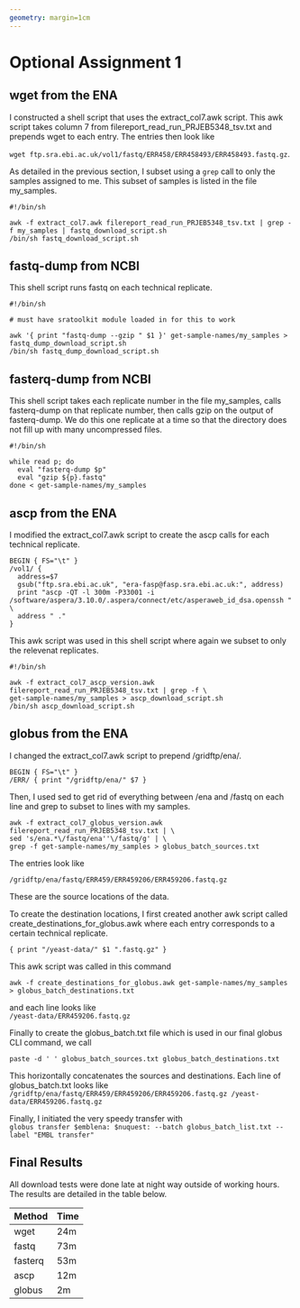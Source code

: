 ```yaml
---
geometry: margin=1cm
---
```


# Optional Assignment 1

## wget from the ENA

I constructed a shell script that uses the extract_col7.awk script. This awk script takes column 7 from
filereport_read_run_PRJEB5348_tsv.txt and prepends wget to each entry. The entries then look like  

`wget ftp.sra.ebi.ac.uk/vol1/fastq/ERR458/ERR458493/ERR458493.fastq.gz`.

As detailed in the previous section, I subset using a `grep` call to only the samples assigned to me. This subset of 
samples is listed in the file my_samples.

```
#!/bin/sh

awk -f extract_col7.awk filereport_read_run_PRJEB5348_tsv.txt | grep -f my_samples | fastq_download_script.sh
/bin/sh fastq_download_script.sh

```

## fastq-dump from NCBI

This shell script runs fastq on each technical replicate.

```
#!/bin/sh

# must have sratoolkit module loaded in for this to work

awk '{ print "fastq-dump --gzip " $1 }' get-sample-names/my_samples > fastq_dump_download_script.sh
/bin/sh fastq_dump_download_script.sh

```

## fasterq-dump from NCBI

This shell script takes each replicate number in the file my_samples, calls fasterq-dump on that replicate number, then
calls gzip on the output of fasterq-dump. We do this one replicate at a time so that the directory does not fill up with
many uncompressed files.

```
#!/bin/sh

while read p; do
  eval "fasterq-dump $p"
  eval "gzip ${p}.fastq"
done < get-sample-names/my_samples
```

## ascp from the ENA

I modified the extract_col7.awk script to create the ascp calls for each technical replicate.

```
BEGIN { FS="\t" }
/vol1/ {
  address=$7
  gsub("ftp.sra.ebi.ac.uk", "era-fasp@fasp.sra.ebi.ac.uk:", address)
  print "ascp -QT -l 300m -P33001 -i /software/aspera/3.10.0/.aspera/connect/etc/asperaweb_id_dsa.openssh " \
  address " ."
}
```

This awk script was used in this shell script where again we subset to only the relevenat replicates.

```
#!/bin/sh

awk -f extract_col7_ascp_version.awk filereport_read_run_PRJEB5348_tsv.txt | grep -f \
get-sample-names/my_samples > ascp_download_script.sh
/bin/sh ascp_download_script.sh
```


## globus from the ENA

I changed the extract_col7.awk script to prepend /gridftp/ena/.

```
BEGIN { FS="\t" }
/ERR/ { print "/gridftp/ena/" $7 }
```

Then, I used sed to get rid of everything between /ena and /fastq on each line and grep to subset to lines with my
samples. 

```
awk -f extract_col7_globus_version.awk filereport_read_run_PRJEB5348_tsv.txt | \
sed 's/ena.*\/fastq/ena''\/fastq/g' | \
grep -f get-sample-names/my_samples > globus_batch_sources.txt
```

The entries look like  

`/gridftp/ena/fastq/ERR459/ERR459206/ERR459206.fastq.gz` 

These are the source locations of the data.

To create the destination locations, I first created another awk script called create_destinations_for_globus.awk where
each entry corresponds to a certain technical replicate.

```
{ print "/yeast-data/" $1 ".fastq.gz" }
```

This awk script was called in this command

```
awk -f create_destinations_for_globus.awk get-sample-names/my_samples > globus_batch_destinations.txt
```
and each line looks like  
`/yeast-data/ERR459206.fastq.gz`

Finally to create the globus_batch.txt file which is used in our final globus CLI command, we call

```
paste -d ' ' globus_batch_sources.txt globus_batch_destinations.txt
```

This horizontally concatenates the sources and destinations. Each line of globus_batch.txt looks like  
`/gridftp/ena/fastq/ERR459/ERR459206/ERR459206.fastq.gz /yeast-data/ERR459206.fastq.gz`

Finally, I initiated the very speedy transfer with  
`globus transfer $emblena: $nuquest: --batch globus_batch_list.txt --label "EMBL transfer" `

## Final Results

All download tests were done late at night way outside of working hours. The results are detailed in the table below.

| Method  | Time    |
| ------- | ------- |
| wget    |   24m   |
| fastq   |   73m   |
| fasterq |   53m   |
| ascp    |   12m   |
| globus  |    2m   |





